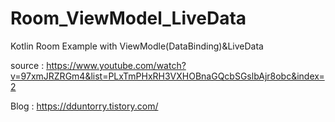 # Room_ViewModel_LiveData

Kotlin Room Example with ViewModle(DataBinding)&LiveData

source : https://www.youtube.com/watch?v=97xmJRZRGm4&list=PLxTmPHxRH3VXHOBnaGQcbSGslbAjr8obc&index=2

Blog : https://dduntorry.tistory.com/
